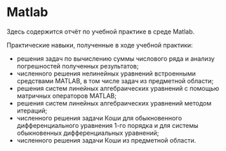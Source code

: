 # Matlab
Здесь содержится отчёт по учебной практике в среде Matlab.

Практические навыки, полученные в ходе учебной практики:

- решения задач по вычислению суммы числового ряда и анализу погрешностей полученных результатов;
- численного решения нелинейных уравнений встроенными средствами MATLAB, в том числе задач из предметной области;
- решения систем линейных алгебраических уравнений с помощью матричных операторов MATLAB;
- решения систем линейных алгебраических уравнений методом итераций;
- численного решения задачи Коши для обыкновенного дифференциального уравнения 1-го порядка и для системы обыкновенных дифференциальных уравнений;
- численного решения задачи Коши из предметной области.




